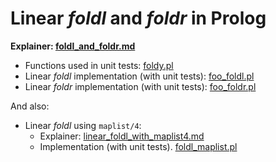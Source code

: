 # Linear _foldl_ and _foldr_ in Prolog

**Explainer: [foldl_and_foldr.md](foldl_and_foldr.md)**

- Functions used in unit tests: [foldy.pl](foldy.pl)
- Linear _foldl_ implementation (with unit tests): [foo_foldl.pl](foo_foldl.pl)
- Linear _foldr_ implementation (with unit tests): [foo_foldr.pl](foo_foldr.pl)

And also:

- Linear _foldl_ using `maplist/4`: 
   - Explainer: [linear_foldl_with_maplist4.md](linear_foldl_with_maplist4.md)
   - Implementation (with unit tests). [foldl_maplist.pl](foldl_maplist.pl)




	
	
	
	
	
